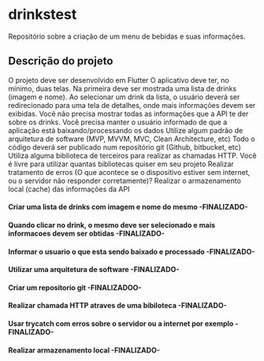 # drinkstest

Repositório sobre a criação de um menu de bebidas e suas informações.

## Descrição do projeto

O projeto deve ser desenvolvido em Flutter
O aplicativo deve ter, no mínimo, duas telas. Na primeira deve ser mostrada uma lista de drinks (imagem e nome). Ao selecionar um drink da lista, o usuário deverá ser redirecionado para uma tela de detalhes, onde mais informações devem ser exibidas. Você não precisa mostrar todas as informações que a API te der sobre os drinks.
Você precisa manter o usuário informado de que a aplicação está baixando/processando os dados
Utilize algum padrão de arquitetura de software (MVP, MVVM, MVC, Clean Architecture, etc)
Todo o código deverá ser publicado num repositório git (Github, bitbucket, etc)
Utiliza alguma biblioteca de terceiros para realizar as chamadas HTTP. Você é livre para utilizar quantas bibliotecas quiser em seu projeto
Realizar tratamento de erros
(O que acontece se o dispositivo estiver sem internet, ou o servidor não responder corretamente)?
Realizar o armazenamento local (cache) das informações da API

#### Criar uma lista de drinks com imagem e nome do mesmo -FINALIZADO-
#### Quando clicar no drink, o mesmo deve ser selecionado e mais informacoes devem ser obtidas -FINALIZADO-
#### Informar o usuario o que esta sendo baixado e processado -FINALIZADO-
#### Utilizar uma arquitetura de software -FINALIZADO-
#### Criar um repositorio git -FINALIZADOO-
#### Realizar chamada HTTP atraves de uma bibiloteca -FINALIZADO-
#### Usar trycatch com erros sobre o servidor ou a internet por exemplo -FINALIZADO-
#### Realizar armazenamento local -FINALIZADO-
